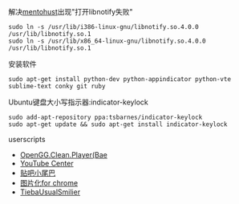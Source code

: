 解决[mentohust](https://code.google.com/p/mentohust/)出现"打开libnotify失败"

    sudo ln -s /usr/lib/i386-linux-gnu/libnotify.so.4.0.0 /usr/lib/libnotify.so.1
    sudo ln -s /usr/lib/x86_64-linux-gnu/libnotify.so.4.0.0 /usr/lib/libnotify.so.1
    
安装软件

    sudo apt-get install python-dev python-appindicator python-vte sublime-text conky git ruby
    
Ubuntu键盘大小写指示器:indicator-keylock

    sudo add-apt-repository ppa:tsbarnes/indicator-keylock
    sudo apt-get update && sudo apt-get install indicator-keylock
    
userscripts
* [OpenGG.Clean.Player(Bae](http://userscripts.org/scripts/show/162286)
* [YouTube Center](http://userscripts.org/scripts/show/114002)
* [贴吧小尾巴](http://userscripts.org/scripts/show/150519)
* [图片化for chrome](http://userscripts.org/scripts/show/145774)
* [TiebaUsualSmilier](http://userscripts.org/scripts/show/142404)
